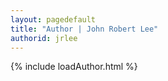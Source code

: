 ```yaml
---
layout: pagedefault
title: "Author | John Robert Lee"
authorid: jrlee
---
```

{% include loadAuthor.html %}
